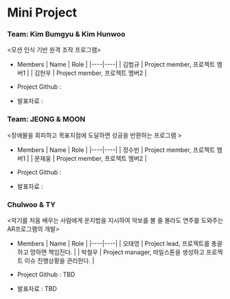 # Mini Project

### Team: Kim Bumgyu & Kim Hunwoo

<모션 인식 기반 원격 조작 프로그램>

* Members
  | Name | Role |
  |----|----|
  | 김범규 | Project member, 프로젝트 멤버1 |
  | 김헌우 | Project member, 프로젝트 멤버2 |

* Project Github : 
 
* 발표자료 : 


### Team: JEONG & MOON

<장애물을 회피하고 목표지점에 도달하면 성공을 반환하는 프로그램 >

* Members
  | Name | Role |
  |----|----|
  | 정수빈 | Project member, 프로젝트 멤버1 |
  | 문재웅 | Project member, 프로젝트 멤버2 |

* Project Github : 
 
* 발표자료 : 


### Chulwoo & TY
<악기를 처음 배우는 사람에게 운지법을 지시하여 악보를 볼 줄 몰라도 연주를 도와주는 AR프로그램의 개발>
* Members
  | Name | Role |
  |----|----|
  | 오태영 | Project lead, 프로젝트를 총괄하고 망하면 책임진다. |
  | 박철우 | Project manager, 마일스톤을 생성하고 프로젝트 이슈 진행상황을 관리한다. |

* Project Github : TBD
* 발표자료 : TBD


